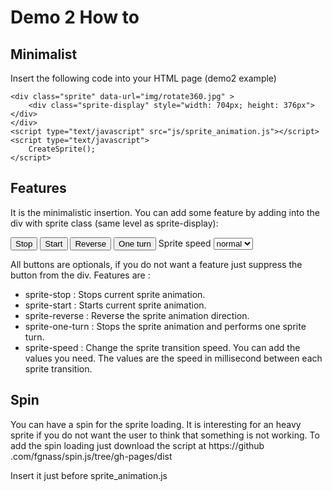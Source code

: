 Demo 2 How to
=============

Minimalist
----------

Insert the following code into your HTML page (demo2 example)

    <div class="sprite" data-url="img/rotate360.jpg" >
        <div class="sprite-display" style="width: 704px; height: 376px"></div>
    </div>
    <script type="text/javascript" src="js/sprite_animation.js"></script>
    <script type="text/javascript">
        CreateSprite();
    </script>


Features
--------

It is the minimalistic insertion. You can add some feature by adding into the
div with sprite class (same level as sprite-display):
    <div class="sprite-buttons">
        <button class="sprite-stop">Stop</button>
        <button class="sprite-start">Start</button>
        <button class="sprite-reverse">Reverse</button>
        <button class="sprite-one-turn">One turn</button>
        <label for="sprite-speed">Sprite speed</label>
        <select class="sprite-speed" id="sprite-speed">
            <option value="100" >slow</option>
            <option value="50" selected>normal</option>
            <option value="10" >quick</option>
        </select>
    </div>

All buttons are optionals, if you do not want a feature just suppress the
button from the div. Features are :
 * sprite-stop      : Stops current sprite animation.
 * sprite-start     : Starts current sprite animation.
 * sprite-reverse   : Reverse the sprite animation direction.
 * sprite-one-turn  : Stops the sprite animation and performs one sprite turn.
 * sprite-speed     : Change the sprite transition speed. You can add the
 values you need. The values are the speed in millisecond between each sprite
  transition.

Spin
----

You can have a spin for the sprite loading. It is interesting for an heavy
sprite if you do not want the user to think that something is not working. To
 add the spin loading just download the script at https://github
 .com/fgnass/spin.js/tree/gh-pages/dist


Insert it just before sprite_animation.js
<script type="text/javascript" src="js/spin.min.js"></script>